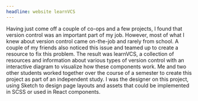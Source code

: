 ```yaml
---
headline: website learnVCS
---
```

Having just come off a couple of co-ops and a few projects, I found that version control was an important part of my job. However, most of what I knew about version control came on-the-job and rarely from school. A couple of my friends also noticed this issue and teamed up to create a resource to fix this problem. The result was learnVCS, a collection of resources and information about various types of version control with an interactive diagram to visualize how these components work. Me and two other students worked together over the course of a semester to create this project as part of an independent study. I was the designer on this project, using Sketch to design page layouts and assets that could be implemented in SCSS or used in React components.
<!-- end -->